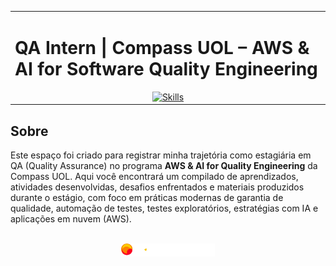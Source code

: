 <table>
  <tr>
    <td>
      <h1>QA Intern | Compass UOL – AWS & AI for Software Quality Engineering</h1>
      <div align="center">
        <a href="https://skillicons.dev">
          <img src="https://skillicons.dev/icons?i=postman,aws,vscode,python,git" alt="Skills">
        </a>
      </div>
    </td>
  </tr>
</table>


## Sobre

Este espaço foi criado para registrar minha trajetória como estagiária em QA (Quality Assurance) no programa **AWS & AI for Quality Engineering** da Compass UOL. Aqui você encontrará um compilado de aprendizados, atividades desenvolvidas, desafios enfrentados e materiais produzidos durante o estágio, com foco em práticas modernas de garantia de qualidade, automação de testes, testes exploratórios, estratégias com IA e aplicações em nuvem (AWS).


<p align="center">
  <br>
<img src="/Img/compasslogo.png" alt="Logo Compass Uol" alt="Compass Uol logo" width="150">
</p>

